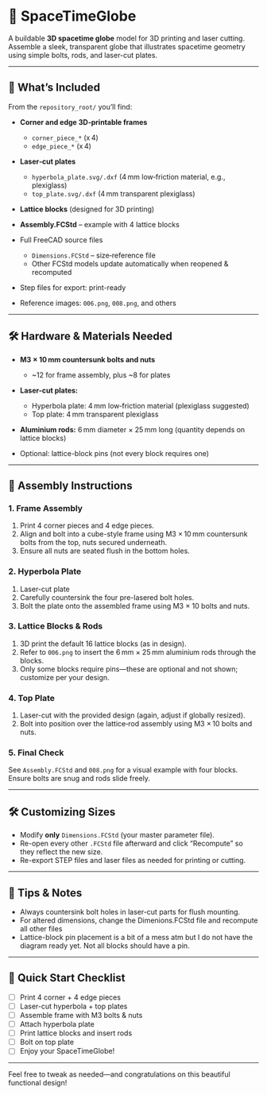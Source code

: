 # 🌌 SpaceTimeGlobe

A buildable **3D spacetime globe** model for 3D printing and laser cutting.
Assemble a sleek, transparent globe that illustrates spacetime geometry using simple bolts, rods, and laser-cut plates.

---

## 🧩 What’s Included

From the `repository_root/` you’ll find:

* **Corner and edge 3D‑printable frames**

  * `corner_piece_*` (x 4)
  * `edge_piece_*` (x 4)
* **Laser‑cut plates**

  * `hyperbola_plate.svg/.dxf` (4 mm low‑friction material, e.g., plexiglass)
  * `top_plate.svg/.dxf` (4 mm transparent plexiglass)
* **Lattice blocks** (designed for 3D printing)
* **Assembly.FCStd** – example with 4 lattice blocks
* Full FreeCAD source files

  * `Dimensions.FCStd` – size‐reference file
  * Other FCStd models update automatically when reopened & recomputed
* Step files for export: print-ready
* Reference images: `006.png`, `008.png`, and others

---

## 🛠️ Hardware & Materials Needed

* **M3 × 10 mm countersunk bolts and nuts**

  * \~12 for frame assembly, plus \~8 for plates
* **Laser-cut plates:**

  * Hyperbola plate: 4 mm low‑friction material (plexiglass suggested)
  * Top plate: 4 mm transparent plexiglass
* **Aluminium rods:** 6 mm diameter × 25 mm long (quantity depends on lattice blocks)
* Optional: lattice-block pins (not every block requires one)

---

## 🧭 Assembly Instructions

### 1. Frame Assembly

1. Print 4 corner pieces and 4 edge pieces.
2. Align and bolt into a cube-style frame using M3 × 10 mm countersunk bolts from the top, nuts secured underneath.
3. Ensure all nuts are seated flush in the bottom holes.

### 2. Hyperbola Plate

1. Laser-cut plate
2. Carefully countersink the four pre-lasered bolt holes.
3. Bolt the plate onto the assembled frame using M3 × 10 bolts and nuts.

### 3. Lattice Blocks & Rods

1. 3D print the default 16 lattice blocks (as in design).
2. Refer to `006.png` to insert the 6 mm × 25 mm aluminium rods through the blocks.
3. Only some blocks require pins—these are optional and not shown; customize per your design.

### 4. Top Plate

1. Laser-cut with the provided design (again, adjust if globally resized).
2. Bolt into position over the lattice‑rod assembly using M3 × 10 bolts and nuts.

### 5. Final Check

See `Assembly.FCStd` and `008.png` for a visual example with four blocks. Ensure bolts are snug and rods slide freely.

---

## 🛠️ Customizing Sizes

* Modify **only** `Dimensions.FCStd` (your master parameter file).
* Re-open every other `.FCStd` file afterward and click “Recompute” so they reflect the new size.
* Re-export STEP files and laser files as needed for printing or cutting.

---

## 🧠 Tips & Notes

* Always countersink bolt holes in laser-cut parts for flush mounting.
* For altered dimensions, change the Dimenions.FCStd file and recompute all other files
* Lattice-block pin placement is a bit of a mess atm but I do not have the diagram ready yet. Not all blocks should have a pin.

---

## 🎯 Quick Start Checklist

* [ ] Print 4 corner + 4 edge pieces
* [ ] Laser-cut hyperbola + top plates
* [ ] Assemble frame with M3 bolts & nuts
* [ ] Attach hyperbola plate
* [ ] Print lattice blocks and insert rods
* [ ] Bolt on top plate
* [ ] Enjoy your SpaceTimeGlobe!

---

Feel free to tweak as needed—and congratulations on this beautiful functional design!
